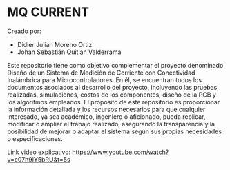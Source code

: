 # MQ CURRENT
Creado por:
- Didier Julian Moreno Ortiz
- Johan Sebastián Quitian Valderrama
  
Este repositorio tiene como objetivo complementar el proyecto denominado Diseño de un Sistema de Medición de Corriente con Conectividad Inalámbrica para Microcontroladores. En él, se encuentran todos los documentos asociados al desarrollo del proyecto, incluyendo las pruebas realizadas, simulaciones, costos de los componentes, diseño de la PCB y los algoritmos empleados.  El propósito de este repositorio es proporcionar la información detallada y los recursos necesarios para que cualquier interesado, ya sea académico, ingeniero o aficionado, pueda replicar, modificar o ampliar el trabajo realizado, asegurando la transparencia y la posibilidad de mejorar o adaptar el sistema según sus propias necesidades o especificaciones.

Link video explicativo: https://www.youtube.com/watch?v=c07h9lY5bRU&t=5s
